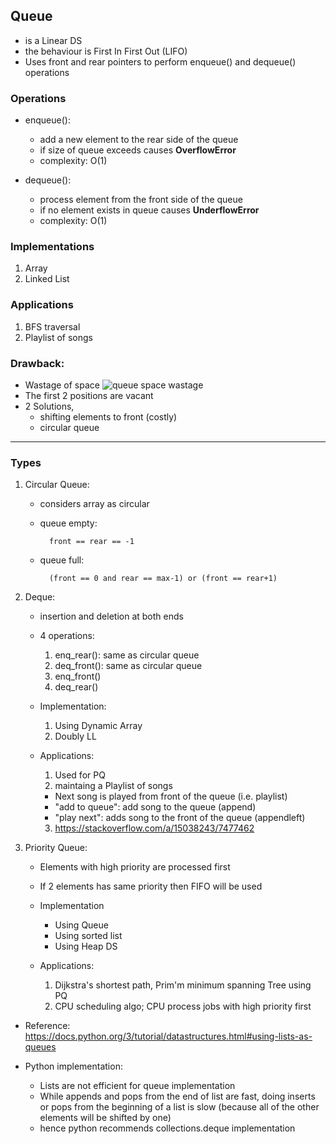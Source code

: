 ## Queue

- is a Linear DS
- the behaviour is First In First Out (LIFO)
- Uses front and rear pointers to perform enqueue() and dequeue() operations


### Operations
- enqueue(): 
    - add a new element to the rear side of the queue
    - if size of queue exceeds causes **OverflowError**
    - complexity: O(1)

- dequeue(): 
    - process element from the front side of the queue
    - if no element exists in queue causes **UnderflowError**
    - complexity: O(1)


### Implementations
1. Array
2. Linked List


### Applications
1. BFS traversal
2. Playlist of songs


### Drawback:
- Wastage of space
![queue space wastage](https://media.geeksforgeeks.org/wp-content/uploads/20210208123954/cq4.jpeg)
- The first 2 positions are vacant
- 2 Solutions, 
    - shifting elements to front (costly)
    - circular queue

----


### Types
1. Circular Queue:
    - considers array as circular
    - queue empty:
        
            front == rear == -1

    - queue full:
        
            (front == 0 and rear == max-1) or (front == rear+1)


2. Deque:
    - insertion and deletion at both ends

    - 4 operations:
        1. enq_rear(): same as circular queue
        2. deq_front(): same as circular queue
        3. enq_front()
        4. deq_rear()

    - Implementation:
        1. Using Dynamic Array
        2. Doubly LL

    - Applications:
        1. Used for PQ
        2. maintaing a Playlist of songs
        - Next song is played from front of the queue (i.e. playlist)
        - "add to queue": add song to the queue (append) 
        - "play next": adds song to the front of the queue (appendleft)
        3. https://stackoverflow.com/a/15038243/7477462


3. Priority Queue:
    - Elements with high priority are processed first
    - If 2 elements has same priority then FIFO will be used
    - Implementation
        - Using Queue
        - Using sorted list
        - Using Heap DS

    - Applications:
        1. Dijkstra's shortest path, Prim'm minimum spanning Tree using PQ
        2. CPU scheduling algo; CPU process jobs with high priority first


- Reference: https://docs.python.org/3/tutorial/datastructures.html#using-lists-as-queues

- Python implementation:
    - Lists are not efficient for queue implementation
    - While appends and pops from the end of list are fast, doing inserts 
        or pops from the beginning of a list is slow 
        (because all of the other elements will be shifted by one)
    - hence python recommends collections.deque implementation

